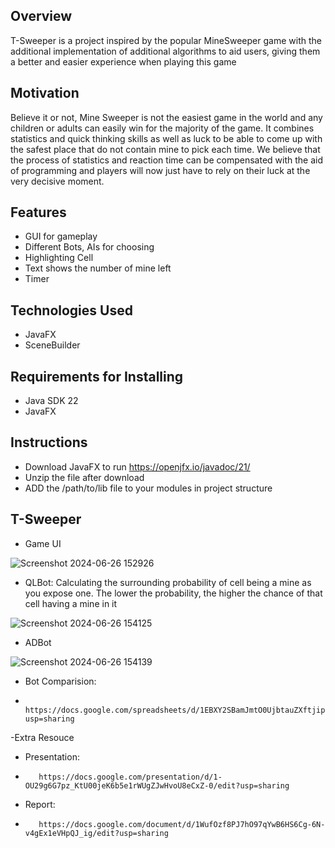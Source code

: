 
## Overview
T-Sweeper is a project inspired by the popular MineSweeper game with the additional implementation of additional algorithms to aid users, giving them a better and easier experience when playing this game

## Motivation
Believe it or not, Mine Sweeper is not the easiest game in the world and any children or adults can easily win for the majority of the game. It combines statistics and quick thinking skills as well as luck to be able to come up with the safest place that do not contain mine to pick each time. We believe that the process of statistics and reaction time can be compensated with the aid of programming and players will now just have to rely on their luck at the very decisive moment. 

## Features
- GUI for gameplay
- Different Bots, AIs for choosing
- Highlighting Cell
- Text shows the number of mine left
- Timer

## Technologies Used
- JavaFX
- SceneBuilder

## Requirements for Installing
- Java SDK 22
- JavaFX

## Instructions
- Download JavaFX to run 
    https://openjfx.io/javadoc/21/
- Unzip the file after download
- ADD the /path/to/lib file to your modules in project structure
  
## T-Sweeper
- Game UI
  
![Screenshot 2024-06-26 152926](https://github.com/quan-le/T-Sweeper/assets/31929073/66da8a83-f5cf-4516-896c-eaf7dc600717)
  
- QLBot: Calculating the surrounding probability of cell being a mine as you expose one. The lower the probability, the higher the chance of that cell having a mine in it

![Screenshot 2024-06-26 154125](https://github.com/quan-le/T-Sweeper/assets/31929073/e76bb8ad-a7ed-461c-b53d-2b82a7260520)

- ADBot

![Screenshot 2024-06-26 154139](https://github.com/quan-le/T-Sweeper/assets/31929073/2707c208-fb38-4ac9-9bb1-65e76c978a75)

- Bot Comparision:
-        https://docs.google.com/spreadsheets/d/1EBXY2SBamJmtO0UjbtauZXftjipM7gOHYhZkGc3nUP8/edit?usp=sharing

-Extra Resouce
- Presentation:
-        https://docs.google.com/presentation/d/1-OU29g6G7pz_KtU00jeK6b5e1rWUgZJwHvoU8eCxZ-0/edit?usp=sharing
- Report:
-        https://docs.google.com/document/d/1WufOzf8PJ7hO97qYwB6HS6Cg-6N-v4gEx1eVHpQJ_ig/edit?usp=sharing

